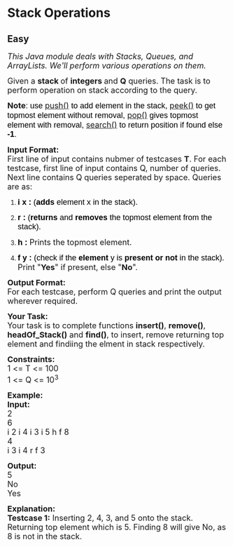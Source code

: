 # Stack Operations
## Easy 
<div class="problem-statement">
                <p></p><p><em><span style="font-size:18px">This Java module deals with Stacks, Queues, and ArrayLists. We'll perform various operations on them.</span></em></p>

<p><span style="font-size:18px">Given a <strong>stack </strong>of <strong>integers </strong>and <strong>Q</strong> queries. The task is to perform operation on stack according to the query.</span></p>

<p><span style="font-size:18px"><strong>Note</strong><span style="background-color:transparent; color:rgb(0, 0, 0); font-family:arial">: use </span><a href="https://www.geeksforgeeks.org/stack-push-method-in-java/" style="text-decoration:none;" target="_blank"><u>push()</u></a><span style="background-color:transparent; color:rgb(0, 0, 0); font-family:arial"> to add element in the stack, </span><a href="https://www.geeksforgeeks.org/stack-peek-method-in-java/" style="text-decoration:none;" target="_blank"><u>peek()</u></a><span style="background-color:transparent; color:rgb(0, 0, 0); font-family:arial"> to get topmost element without removal, </span><a href="https://www.geeksforgeeks.org/stack-pop-method-in-java/" style="text-decoration:none;" target="_blank"><u>pop()</u></a><span style="background-color:transparent; color:rgb(0, 0, 0); font-family:arial"> gives topmost element with removal, </span><a href="https://www.geeksforgeeks.org/stack-search-method-in-java/" style="text-decoration:none;" target="_blank"><u>search()</u></a><span style="background-color:transparent; color:rgb(0, 0, 0); font-family:arial"> to return position if found else <strong>-1</strong>.</span></span></p>

<p><span style="font-size:18px"><strong>Input Format:</strong><br>
First line of input contains nubmer of testcases <strong>T</strong>. For each testcase, first line of input contains Q, number of queries. Next line contains Q queries seperated by space. Queries are as:</span></p>

<ol>
	<li dir="ltr">
	<p dir="ltr"><span style="font-size:18px"><span style="background-color:transparent; color:rgb(0, 0, 0); font-family:arial"><strong>i x :</strong> (<strong>adds </strong>element x in the stack)</span>.</span></p>
	</li>
	<li dir="ltr">
	<p dir="ltr"><span style="font-size:18px"><span style="background-color:transparent; color:rgb(0, 0, 0); font-family:arial"><strong>r :</strong> (<strong>returns </strong>and <strong>removes </strong>the topmost element from the stack).</span></span></p>
	</li>
	<li dir="ltr">
	<p dir="ltr"><span style="font-size:18px"><span style="background-color:transparent; color:rgb(0, 0, 0); font-family:arial"><strong>h :</strong> </span>Prints the topmost element.</span></p>
	</li>
	<li dir="ltr">
	<p dir="ltr"><span style="font-size:18px"><span style="background-color:transparent; color:rgb(0, 0, 0); font-family:arial"><strong>f y :</strong> (check if the <strong>element </strong>y is <strong>present or not </strong>in the stack).</span> Print "<strong>Yes</strong>" if present, else "<strong>No</strong>".</span></p>
	</li>
</ol>

<p dir="ltr"><span style="font-size:18px"><strong>Output Format:</strong><br>
For each testcase, perform Q queries and print the output wherever required.</span></p>

<p dir="ltr"><span style="font-size:18px"><strong>Your Task:</strong><br>
Your task is to complete functions <strong>insert()</strong>, <strong>remove()</strong>, <strong>headOf_Stack()</strong> and <strong>find()</strong>, to insert, remove returning top element and findiing the elment in stack respectively.</span></p>

<p dir="ltr"><span style="font-size:18px"><strong>Constraints:</strong><br>
1 &lt;= T &lt;= 100<br>
1 &lt;= Q &lt;= 10<sup>3</sup></span></p>

<p dir="ltr"><span style="font-size:18px"><strong>Example:<br>
Input:</strong><br>
2<br>
6<br>
i 2 i 4 i 3 i 5 h f 8<br>
4<br>
i 3 i 4 r f 3</span></p>

<p><span style="font-size:18px"><strong>Output:</strong><br>
5<br>
No<br>
Yes</span></p>

<p><span style="font-size:18px"><strong>Explanation:<br>
Testcase 1:</strong> Inserting 2, 4, 3, and 5 onto the stack. Returning top element which is 5. Finding 8 will give No, as 8 is not in the stack.</span></p>
 <p></p>
            </div>